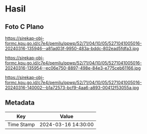 # Hasil

## Foto C Plano

https://sirekap-obj-formc.kpu.go.id/c7e4/pemilu/ppwp/52/71/04/10/05/5271041005016-20240316-135946--a81ad03f-9950-483a-bddc-802ead5fdfa3.jpg

https://sirekap-obj-formc.kpu.go.id/c7e4/pemilu/ppwp/52/71/04/10/05/5271041005016-20240316-135954--ec06e750-8897-498e-84e3-e775ceb61166.jpg

https://sirekap-obj-formc.kpu.go.id/c7e4/pemilu/ppwp/52/71/04/10/05/5271041005016-20240316-140002--b1a72573-bcf9-4aa6-a893-00412f53055a.jpg


## Metadata

| Key        | Value               |
| ---------- | ------------------- |
| Time Stamp | 2024-03-16 14:30:00 |



